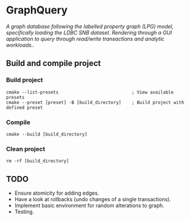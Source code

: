 # GraphQuery #
*A graph database following the labelled property graph (LPG) model, specifically loading the LDBC SNB dataset. Rendering through a GUI application to query through read/write transactions and analytic workloads..*

## Build and compile project


### Build project
```
cmake --list-presets                            ; View available presets
cmake --preset [preset] -B [build_directory]    ; Build project with defined preset
```
### Compile
```
cmake --build [build_directory]
```
### Clean project
```
rm -rf [build_directory]
```

## TODO
* Ensure atomicity for adding edges.
* Have a look at rollbacks (undo changes of a single transactions).
* Implement basic environment for random alterations to graph.
* Testing.
